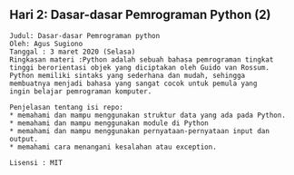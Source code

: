 ## Hari 2: Dasar-dasar Pemrograman Python (2) ##


    Judul: Dasar-dasar Pemrograman python
    Oleh: Agus Sugiono
    Tanggal : 3 maret 2020 (Selasa)
    Ringkasan materi :Python adalah sebuah bahasa pemrograman tingkat 
    tinggi berorientasi objek yang diciptakan oleh Guido van Rossum. 
    Python memiliki sintaks yang sederhana dan mudah, sehingga 
    membuatnya menjadi bahasa yang sangat cocok untuk pemula yang 
    ingin belajar pemrograman komputer.

    Penjelasan tentang isi repo: 
    * memahami dan mampu menggunakan struktur data yang ada pada Python.
    * memahami dan mampu menggunakan module di Python
    * memahami dan mampu menggunakan pernyataan-pernyataan input dan output.
    * memahami cara menangani kesalahan atau exception.

    Lisensi : MIT


